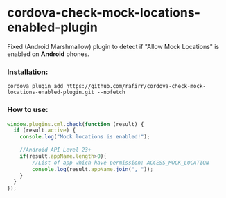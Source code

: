 # cordova-check-mock-locations-enabled-plugin

Fixed (Android Marshmallow) plugin to detect if "Allow Mock Locations" is enabled on <strong><bold>Android</bold></strong> phones.


### Installation:
```
cordova plugin add https://github.com/rafirr/cordova-check-mock-locations-enabled-plugin.git --nofetch
```

### How to use:
```javascript
window.plugins.cml.check(function (result) {
  if (result.active) {
    console.log("Mock locations is enabled!");
	
	//Android API Level 23+
	if(result.appName.length>0){
		//List of app which have permission: ACCESS_MOCK_LOCATION
		console.log(result.appName.join(", "));
	}
  }
});
````
